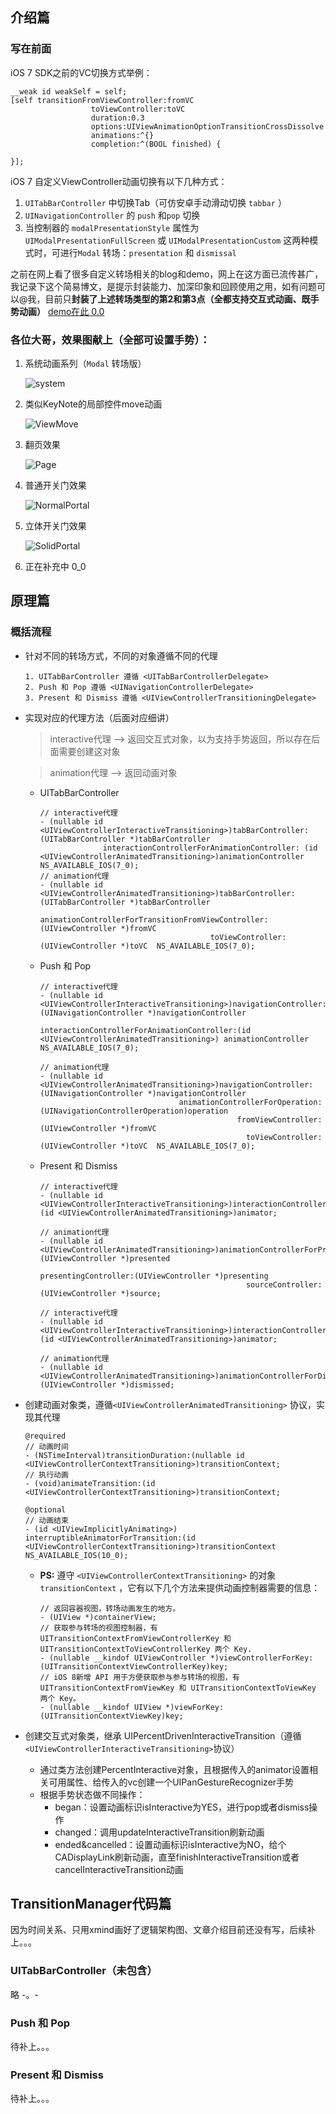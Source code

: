 ## 介绍篇

### 写在前面
iOS 7 SDK之前的VC切换方式举例：

```
__weak id weakSelf = self;
[self transitionFromViewController:fromVC
                  toViewController:toVC 
                  duration:0.3 
                  options:UIViewAnimationOptionTransitionCrossDissolve
                  animations:^{}
                  completion:^(BOOL finished) {
                        
}];
```

iOS 7 自定义ViewController动画切换有以下几种方式：

1. `UITabBarController` 中切换Tab（可仿安卓手动滑动切换 `tabbar` ）
2. `UINavigationController` 的 `push` 和`pop`  切换
3. 当控制器的 `modalPresentationStyle` 属性为 `UIModalPresentationFullScreen` 或 `UIModalPresentationCustom` 这两种模式时，可进行`Modal` 转场：`presentation` 和 `dismissal`

之前在网上看了很多自定义转场相关的blog和demo，网上在这方面已流传甚广，我记录下这个简易博文，是提示封装能力、加深印象和回顾使用之用，如有问题可以@我，目前只**封装了上述转场类型的第2和第3点（全都支持交互式动画、既手势动画）** [demo在此 0.0](https://git.oschina.net/LongLJ/transitionmanager.git)

### 各位大哥，效果图献上（全部可设置手势）：

1. 系统动画系列（`Modal` 转场版）
	
	![](https://git.oschina.net/uploads/images/2017/0706/114032_2ede1385_657827.gif "system")
	
2. 类似KeyNote的局部控件move动画

	![](https://git.oschina.net/uploads/images/2017/0706/134824_9e3690f8_657827.gif "ViewMove")
	
3. 翻页效果

	![](https://git.oschina.net/uploads/images/2017/0706/114113_85602f8a_657827.gif "Page")
	
4. 普通开关门效果

	![](https://git.oschina.net/uploads/images/2017/0706/135050_ded83643_657827.gif "NormalPortal")
	
5. 立体开关门效果

	![](https://git.oschina.net/uploads/images/2017/0706/135111_0bf7a32e_657827.gif "SolidPortal")
	
6. 正在补充中 0_0


## 原理篇

### 概括流程

- 针对不同的转场方式，不同的对象遵循不同的代理

	```
	1. UITabBarController 遵循 <UITabBarControllerDelegate>
	2. Push 和 Pop 遵循 <UINavigationControllerDelegate>
	3. Present 和 Dismiss 遵循 <UIViewControllerTransitioningDelegate>
	```
- 实现对应的代理方法（后面对应细讲）
	> interactive代理 --> 返回交互式对象，以为支持手势返回，所以存在后面需要创建这对象 
	
	> animation代理 --> 返回动画对象
	
	- UITabBarController
		
		```
		// interactive代理
		- (nullable id <UIViewControllerInteractiveTransitioning>)tabBarController:(UITabBarController *)tabBarController
                      interactionControllerForAnimationController: (id <UIViewControllerAnimatedTransitioning>)animationController NS_AVAILABLE_IOS(7_0);
		// animation代理
		- (nullable id <UIViewControllerAnimatedTransitioning>)tabBarController:(UITabBarController *)tabBarController
                      animationControllerForTransitionFromViewController:(UIViewController *)fromVC
                                              toViewController:(UIViewController *)toVC  NS_AVAILABLE_IOS(7_0);
		```		
	- Push 和 Pop

		```
		// interactive代理
		- (nullable id <UIViewControllerInteractiveTransitioning>)navigationController:(UINavigationController *)navigationController
	                          interactionControllerForAnimationController:(id <UIViewControllerAnimatedTransitioning>) animationController NS_AVAILABLE_IOS(7_0);
	
		// animation代理
		- (nullable id <UIViewControllerAnimatedTransitioning>)navigationController:(UINavigationController *)navigationController
	                                   animationControllerForOperation:(UINavigationControllerOperation)operation
	                                                fromViewController:(UIViewController *)fromVC
	                                                  toViewController:(UIViewController *)toVC  NS_AVAILABLE_IOS(7_0);
		```
	- Present 和 Dismiss

		```
		// interactive代理
		- (nullable id <UIViewControllerInteractiveTransitioning>)interactionControllerForPresentation:(id <UIViewControllerAnimatedTransitioning>)animator;

		// animation代理
		- (nullable id <UIViewControllerAnimatedTransitioning>)animationControllerForPresentedController:(UIViewController *)presented
	                                                  presentingController:(UIViewController *)presenting
	                                                  sourceController:(UIViewController *)source;

		// interactive代理
		- (nullable id <UIViewControllerInteractiveTransitioning>)interactionControllerForDismissal:(id <UIViewControllerAnimatedTransitioning>)animator;

		// animation代理
		- (nullable id <UIViewControllerAnimatedTransitioning>)animationControllerForDismissedController:(UIViewController *)dismissed;
		```
	
- 创建动画对象类，遵循`<UIViewControllerAnimatedTransitioning>`
协议，实现其代理

	```
	@required
	// 动画时间
	- (NSTimeInterval)transitionDuration:(nullable id <UIViewControllerContextTransitioning>)transitionContext;
	// 执行动画
	- (void)animateTransition:(id <UIViewControllerContextTransitioning>)transitionContext;

	@optional
	// 动画结束
	- (id <UIViewImplicitlyAnimating>) interruptibleAnimatorForTransition:(id <UIViewControllerContextTransitioning>)transitionContext NS_AVAILABLE_IOS(10_0);
	```
	- **PS:** 遵守 `<UIViewControllerContextTransitioning>` 的对象 `transitionContext` ，它有以下几个方法来提供动画控制器需要的信息：
	
		```
		// 返回容器视图，转场动画发生的地方。
		- (UIView *)containerView;
		// 获取参与转场的视图控制器，有 UITransitionContextFromViewControllerKey 和 UITransitionContextToViewControllerKey 两个 Key.
		- (nullable __kindof UIViewController *)viewControllerForKey:(UITransitionContextViewControllerKey)key;
		// iOS 8新增 API 用于方便获取参与参与转场的视图，有 UITransitionContextFromViewKey 和 UITransitionContextToViewKey 两个 Key。
		- (nullable __kindof UIView *)viewForKey:(UITransitionContextViewKey)key;
		```
- 创建交互式对象类，继承 UIPercentDrivenInteractiveTransition（遵循`<UIViewControllerInteractiveTransitioning>`协议）
	- 通过类方法创建PercentInteractive对象，且根据传入的animator设置相关可用属性、给传入的vc创建一个UIPanGestureRecognizer手势
	- 根据手势状态做不同操作：
		- began：设置动画标识isInteractive为YES，进行pop或者dismiss操作
		- changed：调用updateInteractiveTransition刷新动画
		- ended&cancelled：设置动画标识isInteractive为NO，给个CADisplayLink刷新动画，直至finishInteractiveTransition或者cancelInteractiveTransition动画



## TransitionManager代码篇

因为时间关系、只用xmind画好了逻辑架构图、文章介绍目前还没有写，后续补上。。。

### UITabBarController（未包含）

略 -。- 


### Push 和 Pop

待补上。。。


### Present 和 Dismiss

待补上。。。
